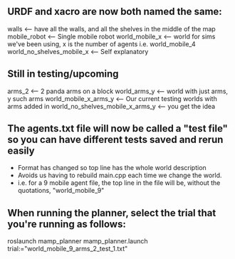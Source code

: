 ## URDF and xacro are now both named the same:
walls                      <-- have all the walls, and all the shelves in the middle of the map
mobile_robot      	       <-- Single mobile robot
world_mobile_x             <-- world for sims we've been using, x is the number of agents i.e. world_mobile_4
world_no_shelves_mobile_x  <-- Self explanatory


## Still in testing/upcoming
arms_2 			                  <-- 2 panda arms on a block
world_arms_y 			          <-- world with just arms, y such arms
world_mobile_x_arms_y  	          <-- Our current testing worlds with arms added in
world_no_shelves_mobile_x_arms_y  <-- you get the idea

## The agents.txt file will now be called a "test file" so you can have different tests saved and rerun easily
- Format has changed so top line has the whole world description
- Avoids us having to rebuild main.cpp each time we change the world.
- i.e. for a 9 mobile agent file, the top line in the file will be, without the quotations, "world_mobile_9"

## When running the planner, select the trial that you're running as follows:
roslaunch mamp_planner mamp_planner.launch trial:="world_mobile_9_arms_2_test_1.txt"
